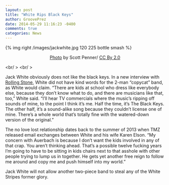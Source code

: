 ```yaml
---
layout: post
title: "White Rips Black Keys"
author: GroovePrez
date: 2014-05-29 11:16:23 -0400
comments: true
categories: News
---
```

{% img right /images/jackwhite.jpg 120 225 bottle smash %}

<!--more-->

<div style="text-align:center" markdown="1">
<a href="http://commons.wikimedia.org/wiki/File:Jack_White_Ottawa.jpg">Photo</a> by Scott Penner/ <a href="http://creativecommons.org/licenses/by-sa/2.0/">CC By 2.0</a>
</div>


<br/ >
<br/ >



Jack White obviously does not like the black keys.  In a new interview with [Rolling Stone](http://rollingstone.com/), White did not have kind words for the 2-man “copycat” band, as White would claim. “There are kids at school who dress like everybody else, because they don’t know what to do, and there are musicians like that, too,” White said. “I’ll hear TV commercials where the music’s ripping off sounds of mine, to the point I think it’s me. Half the time, it’s The Black Keys. The other half, it’s a sound-alike song because they couldn’t license one of mine. There’s a whole world that’s totally fine with the watered-down version of the original.” 

The no love lost relationship dates back to the summer of 2013 when TMZ released email exchanges between White and his wife Karen Elson.  “My concern with Auerbach is because I don’t want the kids involved in any of that crap. You aren’t thinking ahead. That’s a possible twelve fucking years I’m going to have to be sitting in kids chairs next to that asshole with other people trying to lump us in together. He gets yet another free reign to follow me around and copy me and push himself into my world.” 

Jack White will not allow another two-piece band to steal any of the White Stripes former glory.  
